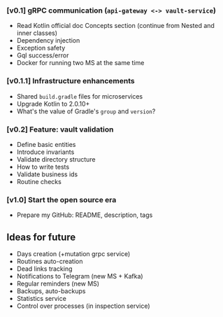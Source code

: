 ### [v0.1] gRPC communication (`api-gateway <-> vault-service`)

- Read Kotlin official doc Concepts section (continue from Nested and inner classes)
- Dependency injection
- Exception safety
- Gql success/error
- Docker for running two MS at the same time

### [v0.1.1] Infrastructure enhancements

- Shared `build.gradle` files for microservices
- Upgrade Kotlin to 2.0.10+
- What's the value of Gradle's `group` and `version`?

### [v0.2] Feature: vault validation

- Define basic entities
- Introduce invariants
- Validate directory structure
- How to write tests
- Validate business ids
- Routine checks

### [v1.0] Start the open source era
- Prepare my GitHub: README, description, tags

## Ideas for future

- Days creation (+mutation grpc service)
- Routines auto-creation
- Dead links tracking
- Notifications to Telegram (new MS + Kafka)
- Regular reminders (new MS)
- Backups, auto-backups
- Statistics service
- Control over processes (in inspection service)
